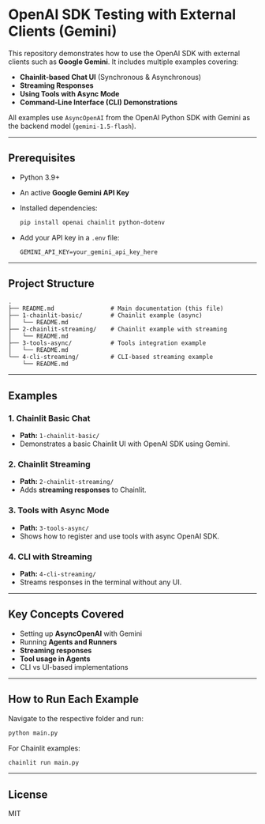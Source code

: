 # OpenAI SDK Testing with External Clients (Gemini)

This repository demonstrates how to use the OpenAI SDK with external clients such as **Google Gemini**. It includes multiple examples covering:

- **Chainlit-based Chat UI** (Synchronous & Asynchronous)
- **Streaming Responses**
- **Using Tools with Async Mode**
- **Command-Line Interface (CLI) Demonstrations**

All examples use `AsyncOpenAI` from the OpenAI Python SDK with Gemini as the backend model (`gemini-1.5-flash`).

---

## Prerequisites

- Python 3.9+
- An active **Google Gemini API Key**
- Installed dependencies:
  ```bash
  pip install openai chainlit python-dotenv
  ```

- Add your API key in a `.env` file:
  ```
  GEMINI_API_KEY=your_gemini_api_key_here
  ```

---

## Project Structure

```
.
├── README.md                # Main documentation (this file)
├── 1-chainlit-basic/        # Chainlit example (async)
│   └── README.md
├── 2-chainlit-streaming/    # Chainlit example with streaming
│   └── README.md
├── 3-tools-async/           # Tools integration example
│   └── README.md
└── 4-cli-streaming/         # CLI-based streaming example
    └── README.md
```

---

## Examples

### 1. **Chainlit Basic Chat**
- **Path:** `1-chainlit-basic/`
- Demonstrates a basic Chainlit UI with OpenAI SDK using Gemini.

### 2. **Chainlit Streaming**
- **Path:** `2-chainlit-streaming/`
- Adds **streaming responses** to Chainlit.

### 3. **Tools with Async Mode**
- **Path:** `3-tools-async/`
- Shows how to register and use tools with async OpenAI SDK.

### 4. **CLI with Streaming**
- **Path:** `4-cli-streaming/`
- Streams responses in the terminal without any UI.

---

## Key Concepts Covered
- Setting up **AsyncOpenAI** with Gemini
- Running **Agents and Runners**
- **Streaming responses**
- **Tool usage in Agents**
- CLI vs UI-based implementations

---

## How to Run Each Example
Navigate to the respective folder and run:

```bash
python main.py
```

For Chainlit examples:
```bash
chainlit run main.py
```

---

## License
MIT
